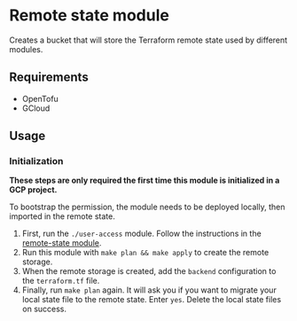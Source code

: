 # Remote state module

Creates a bucket that will store the Terraform remote state used by different modules.

## Requirements

- OpenTofu
- GCloud

## Usage

### Initialization

**These steps are only required the first time this module is initialized in a GCP project.**

To bootstrap the permission, the module needs to be deployed locally, then imported in the remote state.

1. First, run the `./user-access` module. Follow the instructions in the [remote-state module](../user-access/README.md).
2. Run this module with `make plan && make apply` to create the remote storage.
3. When the remote storage is created, add the `backend` configuration to the `terraform.tf` file.
4. Finally, run `make plan` again. It will ask you if you want to migrate your local state file to the remote state. Enter `yes`. Delete the local state files on success.
